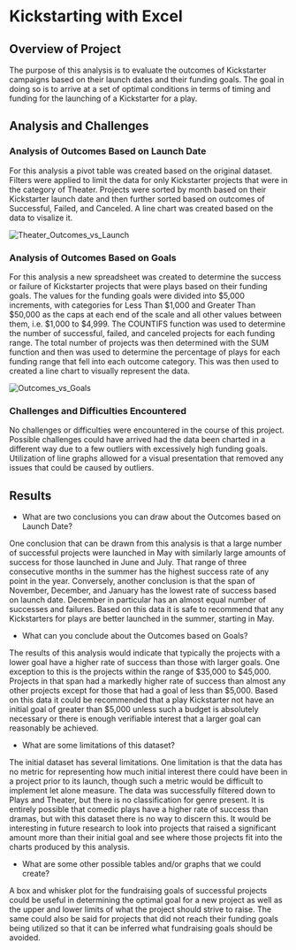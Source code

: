 # Kickstarting with Excel

## Overview of Project

The purpose of this analysis is to evaluate the outcomes of Kickstarter campaigns based on their launch dates and their funding goals. The goal in doing so is to arrive at a set of optimal conditions in terms of timing and funding for the launching of a Kickstarter for a play.

## Analysis and Challenges

### Analysis of Outcomes Based on Launch Date

For this analysis a pivot table was created based on the original dataset. Filters were applied to limit the data for only Kickstarter projects that were in the category of Theater. Projects were sorted by month based on their Kickstarter launch date and then further sorted based on outcomes of Successful, Failed, and Canceled. A line chart was created based on the data to visalize it. 

![Theater_Outcomes_vs_Launch](https://user-images.githubusercontent.com/92831138/142481732-d1f1a82a-2ec0-4576-ab0e-3331497e81a2.png)


### Analysis of Outcomes Based on Goals

For this analysis a new spreadsheet was created to determine the success or failure of Kickstarter projects that were plays based on their funding goals. The values for the funding goals were divided into $5,000 increments, with categories for Less Than $1,000 and Greater Than $50,000 as the caps at each end of the scale and all other values between them, i.e. $1,000 to $4,999. The COUNTIFS function was used to determine the number of successful, failed, and canceled projects for each funding range. The total number of projects was then determined with the SUM function and then was used to determine the percentage of plays for each funding range that fell into each outcome category. This was then used to created a line chart to visually represent the data. 

![Outcomes_vs_Goals](https://user-images.githubusercontent.com/92831138/142481751-85d6d930-881c-4fa5-8a72-3e61eab3161f.png)


### Challenges and Difficulties Encountered

No challenges or difficulties were encountered in the course of this project. Possible challenges could have arrived had the data been charted in a different way due to a few outliers with excessively high funding goals. Utilization of line graphs allowed for a visual presentation that removed any issues that could be caused by outliers. 

## Results

- What are two conclusions you can draw about the Outcomes based on Launch Date?

One conclusion that can be drawn from this analysis is that a large number of successful projects were launched in May with similarly large amounts of success for those launched in June and July. That range of three consecutive months in the summer has the highest success rate of any point in the year. Conversely, another conclusion is that the span of November, December, and January has the lowest rate of success based on launch date. December in particular has an almost equal number of successes and failures. Based on this data it is safe to recommend that any Kickstarters for plays are better launched in the summer, starting in May. 

- What can you conclude about the Outcomes based on Goals?

The results of this analysis would indicate that typically the projects with a lower goal have a higher rate of success than those with larger goals. One exception to this is the projects within the range of $35,000 to $45,000. Projects in that span had a markedly higher rate of success than almost any other projects except for those that had a goal of less than $5,000. Based on this data it could be recommended that a play Kickstarter not have an initial goal of greater than $5,000 unless such a budget is absolutely necessary or there is enough verifiable interest that a larger goal can reasonably be achieved. 

- What are some limitations of this dataset?

The initial dataset has several limitations. One limitation is that the data has no metric for representing how much initial interest there could have been in a project prior to its launch, though such a metric would be difficult to implement let alone measure. The data was successfully filtered down to Plays and Theater, but there is no classification for genre present. It is entirely possible that comedic plays have a higher rate of success than dramas, but with this dataset there is no way to discern this. It would be interesting in future research to look into projects that raised a significant amount more than their initial goal and see where those projects fit into the charts produced by this analysis. 

- What are some other possible tables and/or graphs that we could create?

A box and whisker plot for the fundraising goals of successful projects could be useful in determining the optimal goal for a new project as well as the upper and lower limits of what the project should strive to raise. The same could also be said for projects that did not reach their funding goals being utilized so that it can be inferred what fundraising goals should be avoided. 
